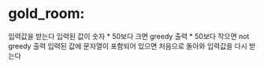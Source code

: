 # gold_room:
  입력값을 받는다
  입력된 값이 숫자
	  * 50보다 크면 greedy 출력
	  * 50보다 작으면 not greedy 출력
  입력된 값에 문자열이 포함되어 있으면 처음으로 돌아와 입력값을 다시 받는다
